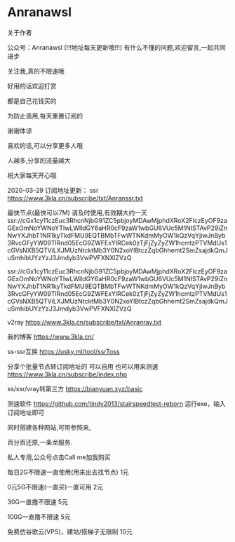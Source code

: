 # Anranawsl
关于作者

公众号：Anranawsl
(!!!地址每天更新哦!!!)
有什么不懂的问题,欢迎留言,一起共同进步

关注我,真的不限速哦

好用的话欢迎打赏

都是自己花钱买的

为防止滥用,每天重置订阅的

谢谢体谅

喜欢的话,可以分享更多人哦

人越多,分享的流量越大

祝大家每天开心哦


2020-03-29
订阅地址更新：
ssr
https://www.3kla.cn/subscribe/txt/Anranssr.txt



最快节点(最快可以7M)
请及时使用,有效期大约一天
ssr://cGx1cy11czEuc3RhcnNjbG91ZC5pbjoyMDAwMjphdXRoX2FlczEyOF9zaGExOmNoYWNoYTIwLWlldGY6aHR0cF9zaW1wbGU6VUc5M1NISTAvP29iZnNwYXJhbT1NR1kyTkdFMU9EQTBMbTFwWTNKdmMyOW1kQzVqYjIwJnByb3RvcGFyYW09TlRnd05EcG9ZWFExYlRCek0zTjFjZyZyZW1hcmtzPTVMdUs1cGVsNXB5QTViLXJMUzNtcktMb3Y0N2xoYlBtczZqbGhhemt2SmZsajdkQmJuSmhibUYzYzJ3Jmdyb3VwPVFXNXlZVzQ

ssr://cGx1cy11czEuc3RhcnNjbG91ZC5pbjoyMDAwMjphdXRoX2FlczEyOF9zaGExOmNoYWNoYTIwLWlldGY6aHR0cF9zaW1wbGU6VUc5M1NISTAvP29iZnNwYXJhbT1NR1kyTkdFMU9EQTBMbTFwWTNKdmMyOW1kQzVqYjIwJnByb3RvcGFyYW09TlRnd05EcG9ZWFExYlRCek0zTjFjZyZyZW1hcmtzPTVMdUs1cGVsNXB5QTViLXJMUzNtcktMb3Y0N2xoYlBtczZqbGhhemt2SmZsajdkQmJuSmhibUYzYzJ3Jmdyb3VwPVFXNXlZVzQ


v2ray
https://www.3kla.cn/subscribe/txt/Anranray.txt


我的博客
https://www.3kla.cn/


ss-ssr互换
https://usky.ml/tool/ssrToss


分享个批量节点转订阅地址的 可以自用  也可以用来测速  
https://www.3kla.cn/subscribe/index.php

ss/ssr/vray转第三方 
https://bianyuan.xyz/basic


测速软件
https://github.com/tindy2013/stairspeedtest-reborn
运行exe，输入订阅地址即可















同时搭建各种网站,可带参照来,


百分百还原,一条龙服务.


私人专用,公众号点击Call me加我购买

每日2G不限速一直使用(用来出去找节点)    1元

0元5G不限速(一直买)一直可用            2元

30G一直撸不限速                       5元

100G一直撸不限速                      5元

免费仿谷歌云(VPS)，建站/搭梯子无限制    10元


